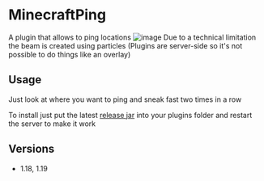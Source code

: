 # MinecraftPing
A plugin that allows to ping locations
![image](https://user-images.githubusercontent.com/22856090/177138528-c5cfd653-324d-4026-af34-467527c732d6.png)
Due to a technical limitation the beam is created using particles (Plugins are server-side so it's not possible to do things like an overlay)

## Usage
Just look at where you want to ping and sneak fast two times in a row

To install just put the latest [release jar](https://github.com/Huber1/MinecraftPing/releases) into your plugins folder and restart the server to make it work

## Versions
- 1.18, 1.19